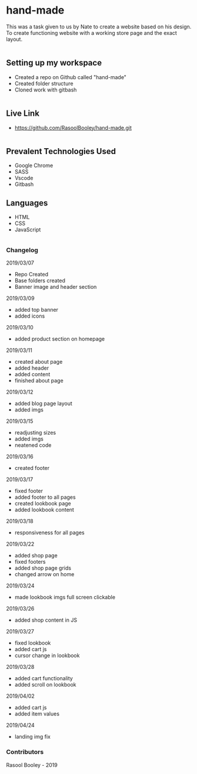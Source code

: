 # hand-made

This was a task given to us by Nate to create a website based on his design. To create functioning website with a working store page and the exact layout.

```
```

## Setting up my workspace

- Created a repo on Github called "hand-made"
- Created folder structure
- Cloned work with gitbash

```
```

## Live Link

- https://github.com/RasoolBooley/hand-made.git

```
```

## Prevalent Technologies Used

- Google Chrome
- SASS
- Vscode
- Gitbash

## Languages 

- HTML
- CSS
- JavaScript

```
```

### Changelog

2019/03/07

- Repo Created
- Base folders created
- Banner image and header section

2019/03/09

- added top banner
- added icons

2019/03/10

- added product section on homepage

2019/03/11

- created about page
- added header
- added content
- finished about page

2019/03/12

- added blog page layout
- added imgs


2019/03/15

- readjusting sizes
- added imgs
- neatened code

2019/03/16

- created footer

2019/03/17

- fixed footer
- added footer to all pages
- created lookbook page
- added lookbook content

2019/03/18

- responsiveness for all pages

2019/03/22

- added shop page
- fixed footers
- added shop page grids
- changed arrow on home

2019/03/24 

- made lookbook imgs full screen clickable

2019/03/26

- added shop content in JS

2019/03/27

- fixed lookbook
- added cart js
- cursor change in lookbook

2019/03/28

- added cart functionality
- added scroll on lookbook

2019/04/02

- added cart js
- added item values
 
2019/04/24

- landing img fix

### Contributors

Rasool Booley - 2019




